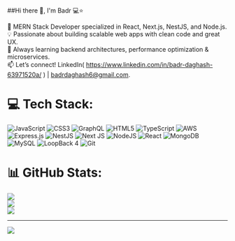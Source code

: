 ##Hi there 👋, I'm Badr 💻⭐

🚀 MERN Stack Developer specialized in React, Next.js, NestJS, and Node.js.<br/>
💡 Passionate about building scalable web apps with clean code and great UX.<br/>
🌱 Always learning backend architectures, performance optimization & microservices.<br/>
📫 Let’s connect! LinkedIn( https://www.linkedin.com/in/badr-daghash-63971520a/ ) | badrdaghash6@gmail.com.<br/>

# 💻 Tech Stack:
![JavaScript](https://img.shields.io/badge/javascript-%23323330.svg?style=for-the-badge&logo=javascript&logoColor=%23F7DF1E) 
![CSS3](https://img.shields.io/badge/css3-%231572B6.svg?style=for-the-badge&logo=css3&logoColor=white) 
![GraphQL](https://img.shields.io/badge/-GraphQL-E10098?style=for-the-badge&logo=graphql&logoColor=white) 
![HTML5](https://img.shields.io/badge/html5-%23E34F26.svg?style=for-the-badge&logo=html5&logoColor=white) 
![TypeScript](https://img.shields.io/badge/typescript-%23007ACC.svg?style=for-the-badge&logo=typescript&logoColor=white) 
![AWS](https://img.shields.io/badge/AWS-%23FF9900.svg?style=for-the-badge&logo=amazon-aws&logoColor=white) 
![Express.js](https://img.shields.io/badge/express.js-%23404d59.svg?style=for-the-badge&logo=express&logoColor=%2361DAFB) 
![NestJS](https://img.shields.io/badge/nestjs-%23E0234E.svg?style=for-the-badge&logo=nestjs&logoColor=white) 
![Next JS](https://img.shields.io/badge/Next-black?style=for-the-badge&logo=next.js&logoColor=white) 
![NodeJS](https://img.shields.io/badge/node.js-6DA55F?style=for-the-badge&logo=node.js&logoColor=white) 
![React](https://img.shields.io/badge/react-%2320232a.svg?style=for-the-badge&logo=react&logoColor=%2361DAFB) 
![MongoDB](https://img.shields.io/badge/MongoDB-%234ea94b.svg?style=for-the-badge&logo=mongodb&logoColor=white) 
![MySQL](https://img.shields.io/badge/mysql-%2300f.svg?style=for-the-badge&logo=mysql&logoColor=white)
![LoopBack 4](https://img.shields.io/badge/loopback-4-00BFA5?style=for-the-badge&logo=loopback&logoColor=white) 
![Git](https://img.shields.io/badge/git-%23F05033.svg?style=for-the-badge&logo=git&logoColor=white)

# 📊 GitHub Stats:
![](https://github-readme-stats.vercel.app/api?username=BadrDaghash&theme=merko&hide_border=false&include_all_commits=false&count_private=false)<br/>
![](https://nirzak-streak-stats.vercel.app/?user=BadrDaghash&theme=merko&hide_border=false)<br/>
![](https://github-readme-stats.vercel.app/api/top-langs/?username=BadrDaghash&theme=merko&hide_border=false&include_all_commits=false&count_private=false&layout=compact)

---
[![](https://visitcount.itsvg.in/api?id=BadrDaghash&icon=0&color=0)](https://visitcount.itsvg.in)

<!-- Proudly created with GPRM ( https://gprm.itsvg.in ) -->
